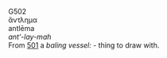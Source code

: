 <body>
  <p>G502<br>  ἄντλημα  <br> antlēma  <br><i>ant‘-lay-mah </i><br>From <a href="g0501.htm">501</a>  a <i>baling</i> <i>vessel:</i> - thing to draw with.<br></p>
 </body>